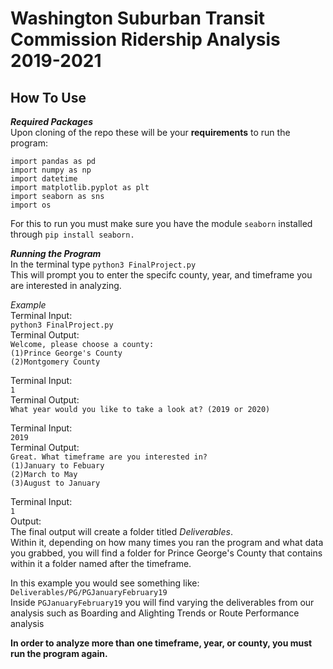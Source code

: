 # Washington Suburban Transit Commission Ridership Analysis 2019-2021

## How To Use

**_Required Packages_**  
Upon cloning of the repo these will be your **requirements** to run the program:

`import pandas as pd`  
`import numpy as np`  
`import datetime`  
`import matplotlib.pyplot as plt`  
`import seaborn as sns`  
`import os`  

For this to run you must make sure you have the module `seaborn` installed through `pip install seaborn.`

**_Running the Program_**   
In the terminal type `python3 FinalProject.py`  
This will prompt you to enter the specifc county, year, and timeframe you are interested in analyzing.   
  
_Example_  
Terminal Input:  
`python3 FinalProject.py`  
Terminal Output:  
`Welcome, please choose a county:`  
`(1)Prince George's County`  
`(2)Montgomery County`   

Terminal Input:  
`1`  
Terminal Output:    
`What year would you like to take a look at? (2019 or 2020)`  
  
Terminal Input:  
`2019`  
Terminal Output:    
`Great. What timeframe are you interested in?`   
`(1)January to Febuary`  
`(2)March to May`  
`(3)August to January`  
  
Terminal Input:  
`1`  
Output:  
The final output will create a folder titled _Deliverables_.   
Within it, depending on how many times you ran the program and what data you grabbed, you will find a folder for Prince George's County that contains within it a folder named after the timeframe.  

In this example you would see something like:  
`Deliverables/PG/PGJanuaryFebruary19`  
Inside `PGJanuaryFebruary19` you will find varying the deliverables from our analysis such as Boarding and Alighting Trends or Route Performance analysis 


**In order to analyze more than one timeframe, year, or county, you must run the program again.**




